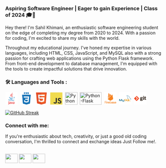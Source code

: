 ### Aspiring Software Engineer | Eager to gain Experience | Class of 2024 🎓🚀

Hey there! I'm Sahil Khimani, an enthusiastic software engineering student on the edge of completing my degree from 2020 to 2024. With a passion for coding, I'm excited to share my skills with the world.

Throughout my educational journey. I've honed my expertise in various languages, including HTML, CSS, JavaScript, and MySQL also with a strong passion for crafting web applications using the Python Flask framework. From front-end development to database management, I'm equipped with the tools to create impactful solutions that drive innovation.

### :hammer_and_wrench: Languages and Tools :

<div>
  <img src="https://github.com/devicons/devicon/blob/master/icons/java/java-original-wordmark.svg" title="Java" alt="Java" width="40" height="40"/>&nbsp;
  <img src="https://github.com/devicons/devicon/blob/master/icons/css3/css3-plain-wordmark.svg"  title="CSS3" alt="CSS" width="40" height="40"/>&nbsp;
  <img src="https://github.com/devicons/devicon/blob/master/icons/html5/html5-original.svg" title="HTML5" alt="HTML" width="40" height="40"/>&nbsp;
  <img src="https://github.com/devicons/devicon/blob/master/icons/javascript/javascript-original.svg" title="JavaScript" alt="JavaScript" width="40" height="40"/>&nbsp;
  <img src="https://upload.wikimedia.org/wikipedia/commons/thumb/c/c3/Python-logo-notext.svg/1869px-Python-logo-notext.svg.png" title="Python" **alt="Python" width="40" height="40"/>&nbsp;
  <img src="https://upload.wikimedia.org/wikipedia/commons/thumb/3/3c/Flask_logo.svg/1280px-Flask_logo.svg.png" title="Python-Flask" **alt="Python-Flask" width="70" height="40"/>&nbsp;
    <img src="https://github.com/devicons/devicon/blob/master/icons/firebase/firebase-plain-wordmark.svg" title="Firebase" alt="Firebase" width="40" height="40"/>&nbsp;
  <img src="https://github.com/devicons/devicon/blob/master/icons/mysql/mysql-original-wordmark.svg" title="MySQL"  alt="MySQL" width="40" height="40"/>&nbsp;
  <img src="https://github.com/devicons/devicon/blob/master/icons/git/git-original-wordmark.svg" title="Git" **alt="Git" width="40" height="40"/>&nbsp;
   


  
</div>


[![GitHub Streak](https://github-readme-streak-stats.herokuapp.com/?user=sahilkhimani)](https://git.io/streak-stats)







<h3 align="left">Connect with me:</h3>
If you're enthusiastic about tech, creativity, or just a good old coding conversation, I'm thrilled to connect and exchange ideas Just Follow me!.
<br />
<br /> 
<p align="left">
<a href="https://pk.linkedin.com/in/sahilkhimani01" target="blank"><img align="center" src="https://cdn.jsdelivr.net/npm/simple-icons@3.0.1/icons/linkedin.svg" alt="" height="30" width="40" /></a>
<a href="https://www.instagram.com/sahil_asif01" target="blank"><img align="center" src="https://cdn.jsdelivr.net/npm/simple-icons@3.0.1/icons/instagram.svg" alt="" height="30" width="40" /></a>
<a href="https://www.youtube.com/channel/UCNVLYFmk9mYb6jWzc3yx_uw" target="blank"><img align="center" src="https://cdn.jsdelivr.net/npm/simple-icons@3.0.1/icons/youtube.svg" alt="" height="30" width="40" /></a>
</p>








